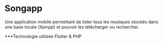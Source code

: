 # Songapp

Une application mobile permettant de lister tous les musiques stockés dans une base locale (Xampp) et pouvoir les télécharger ou rechercher.

***Technologie utilisée
Flutter & PHP
